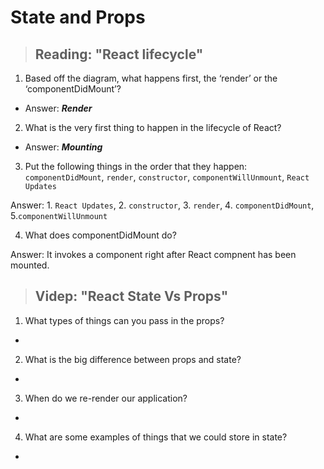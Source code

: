 # **State and Props**

> ## Reading: "React lifecycle"

1. Based off the diagram, what happens first, the ‘render’ or the ‘componentDidMount’?

- Answer: ***Render***

2. What is the very first thing to happen in the lifecycle of React?

- Answer: ***Mounting***

3. Put the following things in the order that they happen: `componentDidMount`, `render`, `constructor`, `componentWillUnmount`, `React Updates`

Answer: 1. `React Updates`, 2. `constructor`, 3. `render`, 4.  `componentDidMount`, 5.`componentWillUnmount`  

4. What does componentDidMount do?

Answer: It invokes a component right after React compnent has been mounted.

> ## Videp: "React State Vs Props"

1. What types of things can you pass in the props?

-

2. What is the big difference between props and state?

-

3. When do we re-render our application?

-

4. What are some examples of things that we could store in state?

-
